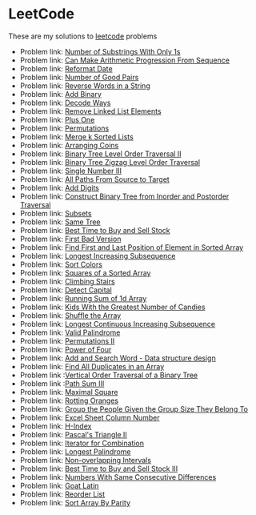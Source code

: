 # LeetCode

These are my solutions to [leetcode](https://leetcode.com/) problems

- Problem link: [Number of Substrings With Only 1s](https://leetcode.com/problems/number-of-substrings-with-only-1s/)
- Problem link: [Can Make Arithmetic Progression From Sequence](https://leetcode.com/problems/can-make-arithmetic-progression-from-sequence/)
- Problem link: [Reformat Date](https://leetcode.com/problems/reformat-date/)
- Problem link: [Number of Good Pairs](https://leetcode.com/problems/number-of-good-pairs/)
- Problem link: [Reverse Words in a String](https://leetcode.com/problems/reverse-words-in-a-string/)
- Problem link: [Add Binary](https://leetcode.com/explore/challenge/card/july-leetcoding-challenge/546/week-3-july-15th-july-21st/3395/)
- Problem link: [Decode Ways](https://leetcode.com/problems/decode-ways/)
- Problem link: [Remove Linked List Elements](https://leetcode.com/problems/remove-linked-list-elements/)
- Problem link: [Plus One](https://leetcode.com/problems/plus-one/)
- Problem link: [Permutations](https://leetcode.com/problems/permutations/)
- Problem link: [Merge k Sorted Lists](https://leetcode.com/problems/merge-k-sorted-lists/)
- Problem link: [Arranging Coins](https://leetcode.com/problems/arranging-coins/)
- Problem link: [Binary Tree Level Order Traversal II](https://leetcode.com/problems/binary-tree-level-order-traversal-ii/)
- Problem link: [Binary Tree Zigzag Level Order Traversal](https://leetcode.com/problems/binary-tree-zigzag-level-order-traversal/)
- Problem link: [Single Number III](https://leetcode.com/problems/single-number-iii/)
- Problem link: [All Paths From Source to Target](https://leetcode.com/problems/all-paths-from-source-to-target/)
- Problem link: [Add Digits](https://leetcode.com/problems/add-digits/)
- Problem link: [Construct Binary Tree from Inorder and Postorder Traversal](https://leetcode.com/problems/construct-binary-tree-from-inorder-and-postorder-traversal/)
- Problem link: [Subsets](https://leetcode.com/problems/subsets/)
- Problem link: [Same Tree](https://leetcode.com/problems/same-tree/)
- Problem link: [Best Time to Buy and Sell Stock](https://leetcode.com/problems/best-time-to-buy-and-sell-stock/)
- Problem link: [First Bad Version](https://leetcode.com/problems/first-bad-version/)
- Problem link: [Find First and Last Position of Element in Sorted Array](https://leetcode.com/problems/find-first-and-last-position-of-element-in-sorted-array/)
- Problem link: [Longest Increasing Subsequence](https://leetcode.com/problems/longest-increasing-subsequence/)
- Problem link: [Sort Colors](https://leetcode.com/problems/sort-colors/)
- Problem link: [Squares of a Sorted Array](https://leetcode.com/problems/squares-of-a-sorted-array/)
- Problem link: [Climbing Stairs](https://leetcode.com/problems/climbing-stairs/)
- Problem link: [Detect Capital](https://leetcode.com/problems/detect-capital/)
- Problem link: [Running Sum of 1d Array](https://leetcode.com/problems/running-sum-of-1d-array/)
- Problem link: [Kids With the Greatest Number of Candies](https://leetcode.com/problems/kids-with-the-greatest-number-of-candies/)
- Problem link: [Shuffle the Array](https://leetcode.com/problems/shuffle-the-array/)
- Problem link: [Longest Continuous Increasing Subsequence](https://leetcode.com/problems/longest-continuous-increasing-subsequence/)
- Problem link: [Valid Palindrome](https://leetcode.com/problems/valid-palindrome/)
- Problem link: [Permutations II](https://leetcode.com/problems/permutations-ii/)
- Problem link: [Power of Four](https://leetcode.com/problems/power-of-four/)
- Problem link: [Add and Search Word - Data structure design](https://leetcode.com/problems/add-and-search-word-data-structure-design/)
- Problem link: [Find All Duplicates in an Array](https://leetcode.com/problems/find-all-duplicates-in-an-array/)
- Problem link :[Vertical Order Traversal of a Binary Tree](https://leetcode.com/problems/vertical-order-traversal-of-a-binary-tree/)
- Problem link :[Path Sum III](https://leetcode.com/problems/path-sum-iii/)
- Problem link: [Maximal Square](https://leetcode.com/problems/maximal-square/)
- Problem link: [Rotting Oranges](https://leetcode.com/problems/rotting-oranges/)
- Problem link: [Group the People Given the Group Size They Belong To](https://leetcode.com/problems/group-the-people-given-the-group-size-they-belong-to/)
- Problem link: [Excel Sheet Column Number](https://leetcode.com/problems/excel-sheet-column-number/)
- Problem link: [H-Index](https://leetcode.com/problems/h-index/)
- Problem link: [Pascal's Triangle II](https://leetcode.com/problems/pascals-triangle-ii/)
- Problem link: [Iterator for Combination](https://leetcode.com/problems/iterator-for-combination/)
- Problem link: [Longest Palindrome](https://leetcode.com/problems/longest-palindrome/)
- Problem link: [Non-overlapping Intervals](https://leetcode.com/problems/non-overlapping-intervals/)
- Problem link: [Best Time to Buy and Sell Stock III](https://leetcode.com/problems/best-time-to-buy-and-sell-stock-iii/)
- Problem link: [Numbers With Same Consecutive Differences](https://leetcode.com/problems/numbers-with-same-consecutive-differences/)
- Problem link: [Goat Latin](https://leetcode.com/problems/goat-latin/)
- Problem link: [Reorder List](https://leetcode.com/problems/reorder-list/)
- Problem link: [Sort Array By Parity](https://leetcode.com/problems/sort-array-by-parity/)
